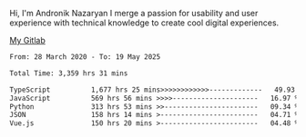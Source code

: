 Hi, I'm Andronik Nazaryan
I merge a passion for usability and user experience with technical knowledge to create cool digital experiences.

[My Gitlab](https://gitlab.com/anridev24)

<!--START_SECTION:waka-->

```txt
From: 28 March 2020 - To: 19 May 2025

Total Time: 3,359 hrs 31 mins

TypeScript          1,677 hrs 25 mins>>>>>>>>>>>>-------------   49.93 %
JavaScript          569 hrs 56 mins >>>>---------------------   16.97 %
Python              313 hrs 53 mins >>-----------------------   09.34 %
JSON                158 hrs 14 mins >------------------------   04.71 %
Vue.js              150 hrs 20 mins >------------------------   04.48 %
```

<!--END_SECTION:waka-->
